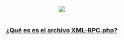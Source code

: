 <p align="center">
  <a href="https://github.com/DenverCoder1/readme-typing-svg"><img src="https://readme-typing-svg.herokuapp.com?font=Fira+Code&pause=1000&color=D1F700&width=410&lines=Vulnerabilidad+XMLRPC+en+WordPress"></a>
</p>

<h1 align="center"></h1>

<h3 align="center"><ins>¿Qué es es el archivo XML-RPC.php?</ins></h3>
